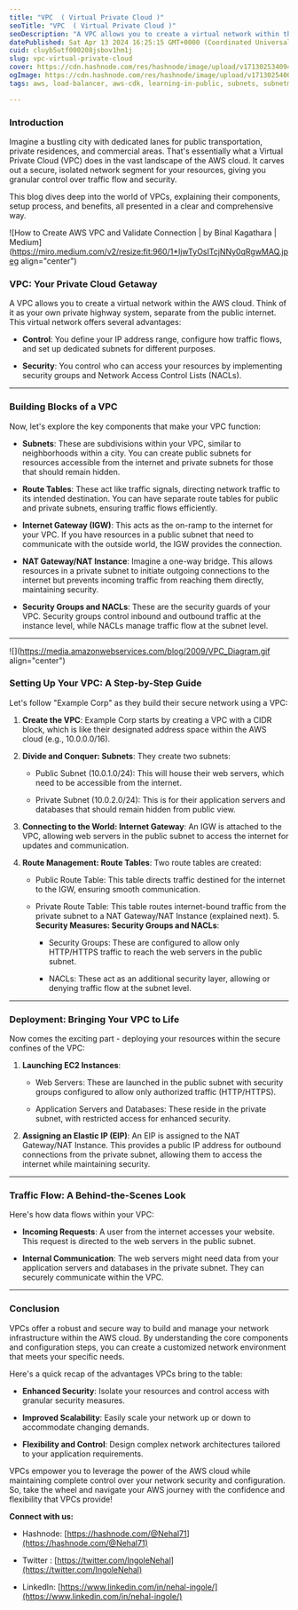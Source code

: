 ```yaml
---
title: "VPC  ( Virtual Private Cloud )"
seoTitle: "VPC  ( Virtual Private Cloud )"
seoDescription: "A VPC allows you to create a virtual network within the AWS cloud."
datePublished: Sat Apr 13 2024 16:25:15 GMT+0000 (Coordinated Universal Time)
cuid: cluyb5utf000208jsbov1hm1j
slug: vpc-virtual-private-cloud
cover: https://cdn.hashnode.com/res/hashnode/image/upload/v1713025340946/e665db0b-dec4-4c83-82b0-d22cb71085eb.jpeg
ogImage: https://cdn.hashnode.com/res/hashnode/image/upload/v1713025400742/6822d1dd-eab3-4a80-81d7-7ade70f2ed63.jpeg
tags: aws, load-balancer, aws-cdk, learning-in-public, subnets, subnetmask, learn-in-public, day1, securitygroups, virtual-private-cloud, learn-from-mistakes, aws-elastic-load-balancer, aws-security-group

---
```


### Introduction

Imagine a bustling city with dedicated lanes for public transportation, private residences, and commercial areas. That's essentially what a Virtual Private Cloud (VPC) does in the vast landscape of the AWS cloud. It carves out a secure, isolated network segment for your resources, giving you granular control over traffic flow and security.

This blog dives deep into the world of VPCs, explaining their components, setup process, and benefits, all presented in a clear and comprehensive way.

![How to Create AWS VPC and Validate Connection | by Binal Kagathara | Medium](https://miro.medium.com/v2/resize:fit:960/1*IjwTyOsITcjNNy0qRgwMAQ.jpeg align="center")

### VPC: Your Private Cloud Getaway

A VPC allows you to create a virtual network within the AWS cloud. Think of it as your own private highway system, separate from the public internet. This virtual network offers several advantages:

* **Control**: You define your IP address range, configure how traffic flows, and set up dedicated subnets for different purposes.
    
* **Security**: You control who can access your resources by implementing security groups and Network Access Control Lists (NACLs).
    

---

### Building Blocks of a VPC

Now, let's explore the key components that make your VPC function:

* **Subnets**: These are subdivisions within your VPC, similar to neighborhoods within a city. You can create public subnets for resources accessible from the internet and private subnets for those that should remain hidden.
    
* **Route Tables**: These act like traffic signals, directing network traffic to its intended destination. You can have separate route tables for public and private subnets, ensuring traffic flows efficiently.
    
* **Internet Gateway (IGW)**: This acts as the on-ramp to the internet for your VPC. If you have resources in a public subnet that need to communicate with the outside world, the IGW provides the connection.
    
* **NAT Gateway/NAT Instance**: Imagine a one-way bridge. This allows resources in a private subnet to initiate outgoing connections to the internet but prevents incoming traffic from reaching them directly, maintaining security.
    
* **Security Groups and NACLs**: These are the security guards of your VPC. Security groups control inbound and outbound traffic at the instance level, while NACLs manage traffic flow at the subnet level.
    

---

![](https://media.amazonwebservices.com/blog/2009/VPC_Diagram.gif align="center")

### Setting Up Your VPC: A Step-by-Step Guide

Let's follow "Example Corp" as they build their secure network using a VPC:

1. **Create the VPC**: Example Corp starts by creating a VPC with a CIDR block, which is like their designated address space within the AWS cloud (e.g., 10.0.0.0/16).
    
2. **Divide and Conquer: Subnets**: They create two subnets:
    
    * Public Subnet (10.0.1.0/24): This will house their web servers, which need to be accessible from the internet.
        
    * Private Subnet (10.0.2.0/24): This is for their application servers and databases that should remain hidden from public view.
        
3. **Connecting to the World: Internet Gateway**: An IGW is attached to the VPC, allowing web servers in the public subnet to access the internet for updates and communication.
    
4. **Route Management: Route Tables**: Two route tables are created:
    
    * Public Route Table: This table directs traffic destined for the internet to the IGW, ensuring smooth communication.
        
    * Private Route Table: This table routes internet-bound traffic from the private subnet to a NAT Gateway/NAT Instance (explained next). 5. **Security Measures: Security Groups and NACLs**:
        
        * Security Groups: These are configured to allow only HTTP/HTTPS traffic to reach the web servers in the public subnet.
            
        * NACLs: These act as an additional security layer, allowing or denying traffic flow at the subnet level.
            

---

### Deployment: Bringing Your VPC to Life

Now comes the exciting part - deploying your resources within the secure confines of the VPC:

1. **Launching EC2 Instances**:
    
    * Web Servers: These are launched in the public subnet with security groups configured to allow only authorized traffic (HTTP/HTTPS).
        
    * Application Servers and Databases: These reside in the private subnet, with restricted access for enhanced security.
        
2. **Assigning an Elastic IP (EIP)**: An EIP is assigned to the NAT Gateway/NAT Instance. This provides a public IP address for outbound connections from the private subnet, allowing them to access the internet while maintaining security.
    

---

### Traffic Flow: A Behind-the-Scenes Look

Here's how data flows within your VPC:

* **Incoming Requests**: A user from the internet accesses your website. This request is directed to the web servers in the public subnet.
    
* **Internal Communication**: The web servers might need data from your application servers and databases in the private subnet. They can securely communicate within the VPC.
    

---

### Conclusion

VPCs offer a robust and secure way to build and manage your network infrastructure within the AWS cloud. By understanding the core components and configuration steps, you can create a customized network environment that meets your specific needs.

Here's a quick recap of the advantages VPCs bring to the table:

* **Enhanced Security**: Isolate your resources and control access with granular security measures.
    
* **Improved Scalability**: Easily scale your network up or down to accommodate changing demands.
    
* **Flexibility and Control**: Design complex network architectures tailored to your application requirements.
    

VPCs empower you to leverage the power of the AWS cloud while maintaining complete control over your network security and configuration. So, take the wheel and navigate your AWS journey with the confidence and flexibility that VPCs provide!

**Connect with us:**

* Hashnode: [https://hashnode.com/@Nehal71](https://hashnode.com/@Nehal71)
    
* Twitter : [https://twitter.com/IngoleNehal](https://twitter.com/IngoleNehal)
    
* LinkedIn: [https://www.linkedin.com/in/nehal-ingole/](https://www.linkedin.com/in/nehal-ingole/)
